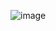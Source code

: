 ![image](https://user-images.githubusercontent.com/74248957/167654913-2b9bd6ab-498e-414d-8a68-a21d5b658235.png)
